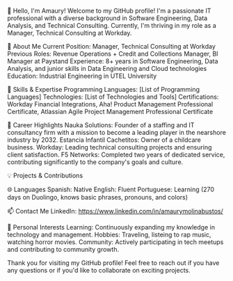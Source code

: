 👋 Hello, I'm Amaury!
Welcome to my GitHub profile! I'm a passionate IT professional with a diverse background in Software Engineering, Data Analysis, and Technical Consulting. Currently, I'm thriving in my role as a Manager, Technical Consulting at Workday.

🏢 About Me
Current Position: Manager, Technical Consulting at Workday
Previous Roles: Revenue Operations + Credit and Collections Manager, BI Manager at Paystand
Experience: 8+ years in Software Engineering, Data Analysis, and junior skills in Data Engineering and Cloud technologies
Education: Industrial Engineering in UTEL University

🚀 Skills & Expertise
Programming Languages: [List of Programming Languages]
Technologies: [List of Technologies and Tools]
Certifications: Workday Financial Integrations, Aha! Product Management Professional Certificate, Atlassian Agile Project Management Professional Certificate

🌟 Career Highlights
Nauka Solutions: Founder of a staffing and IT consultancy firm with a mission to become a leading player in the nearshore industry by 2032.
Estancia Infantil Cachetitos: Owner of a childcare business.
Workday: Leading technical consulting projects and ensuring client satisfaction.
F5 Networks: Completed two years of dedicated service, contributing significantly to the company's goals and culture.

💡 Projects & Contributions

🌐 Languages
Spanish: Native
English: Fluent
Portuguese: Learning (270 days on Duolingo, knows basic phrases, pronouns, and colors)

📫 Contact Me
LinkedIn: https://www.linkedin.com/in/amaurymolinabustos/

🌱 Personal Interests
Learning: Continuously expanding my knowledge in technology and management.
Hobbies: Traveling, listeing to rap music, watching horror movies.
Community: Actively participating in tech meetups and contributing to community growth.

Thank you for visiting my GitHub profile! Feel free to reach out if you have any questions or if you'd like to collaborate on exciting projects.

<!---
MGCrewLokote/MGCrewLokote is a ✨ special ✨ repository because its `README.md` (this file) appears on your GitHub profile.
You can click the Preview link to take a look at your changes.
--->
